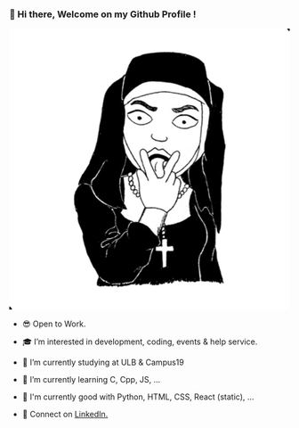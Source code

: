 ### 👋 Hi there, Welcome on my Github Profile !

<p align="center">
    <img src="/none.png"/>
</p>

-  😎 Open to Work.

-  🎓 I’m interested in development, coding, events & help service.

- 🔭 I’m currently studying at ULB & Campus19

- 🌱 I’m currently learning C, Cpp, JS, ...

- 🤖 I'm currently good with Python, HTML, CSS, React (static), ...

- 💬 Connect on [LinkedIn.](https://www.linkedin.com/in/ju-none)

<!--
**ju-none/ju-none** is a ✨ _special_ ✨ repository because its `README.md` (this file) appears on your GitHub profile.
-->
